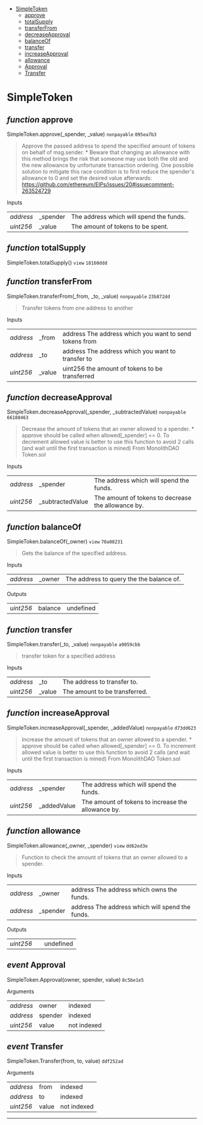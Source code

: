 * [SimpleToken](#simpletoken)
  * [approve](#function-approve)
  * [totalSupply](#function-totalsupply)
  * [transferFrom](#function-transferfrom)
  * [decreaseApproval](#function-decreaseapproval)
  * [balanceOf](#function-balanceof)
  * [transfer](#function-transfer)
  * [increaseApproval](#function-increaseapproval)
  * [allowance](#function-allowance)
  * [Approval](#event-approval)
  * [Transfer](#event-transfer)

# SimpleToken


## *function* approve

SimpleToken.approve(_spender, _value) `nonpayable` `095ea7b3`

> Approve the passed address to spend the specified amount of tokens on behalf of msg.sender.   * Beware that changing an allowance with this method brings the risk that someone may use both the old and the new allowance by unfortunate transaction ordering. One possible solution to mitigate this race condition is to first reduce the spender's allowance to 0 and set the desired value afterwards: https://github.com/ethereum/EIPs/issues/20#issuecomment-263524729

Inputs

| | | |
|-|-|-|
| *address* | _spender | The address which will spend the funds. |
| *uint256* | _value | The amount of tokens to be spent. |


## *function* totalSupply

SimpleToken.totalSupply() `view` `18160ddd`





## *function* transferFrom

SimpleToken.transferFrom(_from, _to, _value) `nonpayable` `23b872dd`

> Transfer tokens from one address to another

Inputs

| | | |
|-|-|-|
| *address* | _from | address The address which you want to send tokens from |
| *address* | _to | address The address which you want to transfer to |
| *uint256* | _value | uint256 the amount of tokens to be transferred |


## *function* decreaseApproval

SimpleToken.decreaseApproval(_spender, _subtractedValue) `nonpayable` `66188463`

> Decrease the amount of tokens that an owner allowed to a spender.   * approve should be called when allowed[_spender] == 0. To decrement allowed value is better to use this function to avoid 2 calls (and wait until the first transaction is mined) From MonolithDAO Token.sol

Inputs

| | | |
|-|-|-|
| *address* | _spender | The address which will spend the funds. |
| *uint256* | _subtractedValue | The amount of tokens to decrease the allowance by. |


## *function* balanceOf

SimpleToken.balanceOf(_owner) `view` `70a08231`

> Gets the balance of the specified address.

Inputs

| | | |
|-|-|-|
| *address* | _owner | The address to query the the balance of. |

Outputs

| | | |
|-|-|-|
| *uint256* | balance | undefined |

## *function* transfer

SimpleToken.transfer(_to, _value) `nonpayable` `a9059cbb`

> transfer token for a specified address

Inputs

| | | |
|-|-|-|
| *address* | _to | The address to transfer to. |
| *uint256* | _value | The amount to be transferred. |


## *function* increaseApproval

SimpleToken.increaseApproval(_spender, _addedValue) `nonpayable` `d73dd623`

> Increase the amount of tokens that an owner allowed to a spender.   * approve should be called when allowed[_spender] == 0. To increment allowed value is better to use this function to avoid 2 calls (and wait until the first transaction is mined) From MonolithDAO Token.sol

Inputs

| | | |
|-|-|-|
| *address* | _spender | The address which will spend the funds. |
| *uint256* | _addedValue | The amount of tokens to increase the allowance by. |


## *function* allowance

SimpleToken.allowance(_owner, _spender) `view` `dd62ed3e`

> Function to check the amount of tokens that an owner allowed to a spender.

Inputs

| | | |
|-|-|-|
| *address* | _owner | address The address which owns the funds. |
| *address* | _spender | address The address which will spend the funds. |

Outputs

| | | |
|-|-|-|
| *uint256* |  | undefined |
## *event* Approval

SimpleToken.Approval(owner, spender, value) `8c5be1e5`

Arguments

| | | |
|-|-|-|
| *address* | owner | indexed |
| *address* | spender | indexed |
| *uint256* | value | not indexed |

## *event* Transfer

SimpleToken.Transfer(from, to, value) `ddf252ad`

Arguments

| | | |
|-|-|-|
| *address* | from | indexed |
| *address* | to | indexed |
| *uint256* | value | not indexed |


---